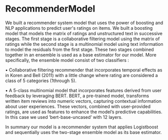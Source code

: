 # RecommenderModel
We built a recommender system model that uses the power of boosting and NLP applications to predict user's ratings on items. We built a boosting model that models the matrix of ratings and unstructured text in successive stages.
The first stage is a collaborative filtering model using the matrix of ratings while the second stage is a multinomial model using text information to model the residuals from the first stage. These two stages combined together in an ensemble is used as a base estimator for our model. 
More specifically, the ensemble model consist of two classifiers :

• Collaborative filtering recommender that incorporates temporal effects as in Koren and Bell (2011) with a little change where rating are considered a class of 5 categories (1through 5).

• A 5-class multinomial model that incorporates features derived from user feedback by leveraging BERT. BERT, a pre-trained model, transforms written item reviews into numeric vectors, capturing contextual information about user experiences. These vectors, combined with user-provided ratings, are used as features to enhance the model’s predictive capabilities. In this case we used ’bert-base-uncased’ with 12 layers.

In summary  our model is a recommender system that applies Logistboost and sequentially uses the two-stage ensemble model as its base estimator.
